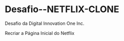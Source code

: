 # Desafio--NETFLIX-CLONE

Desafio da Digital Innovation One Inc.

Recriar a Página Inicial do Netflix
